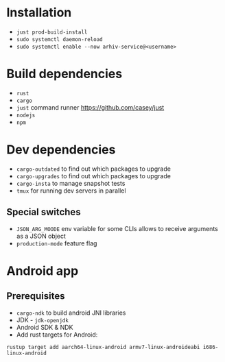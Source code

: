 # Installation
* `just prod-build-install`
* `sudo systemctl daemon-reload`
* `sudo systemctl enable --now arhiv-service@<username>`

# Build dependencies
* `rust`
* `cargo`
* `just` command runner https://github.com/casey/just
* `nodejs`
* `npm`

# Dev dependencies
* `cargo-outdated` to find out which packages to upgrade
* `cargo-upgrades` to find out which packages to upgrade
* `cargo-insta` to manage snapshot tests
* `tmux` for running dev servers in parallel

## Special switches
* `JSON_ARG_MOODE` env variable for some CLIs allows to receive arguments as a JSON object
* `production-mode` feature flag

# Android app

## Prerequisites
* `cargo-ndk` to build android JNI libraries
* JDK - `jdk-openjdk`
* Android SDK & NDK
* Add rust targets for Android: 
```
rustup target add aarch64-linux-android armv7-linux-androideabi i686-linux-android
```
